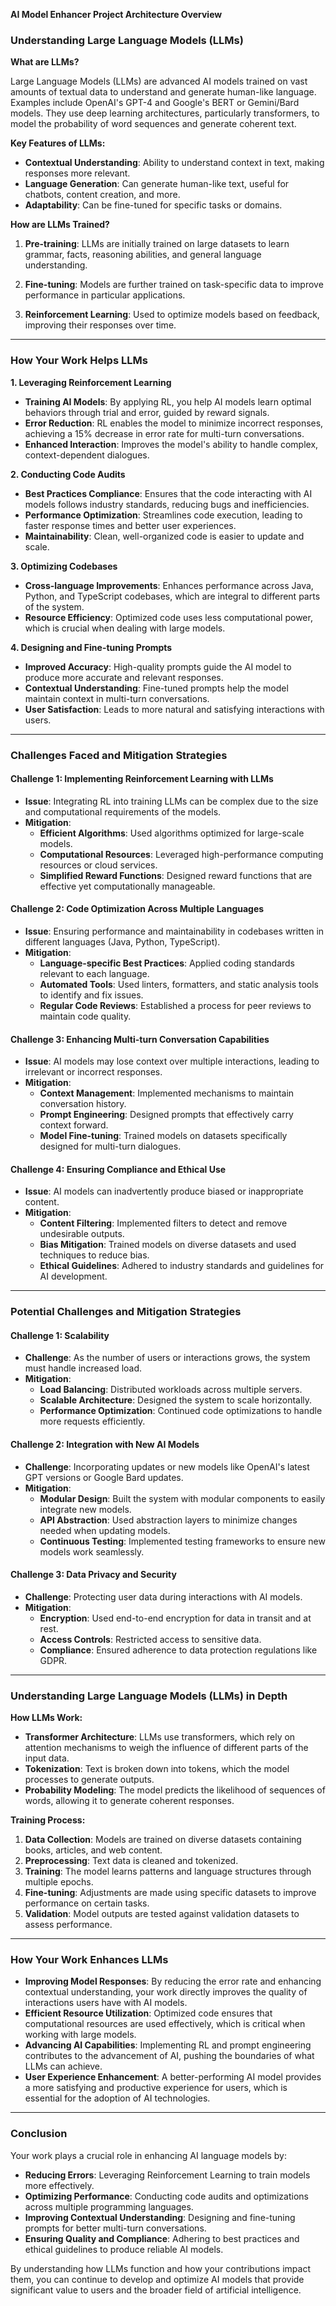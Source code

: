 **AI Model Enhancer Project Architecture Overview**

### **Understanding Large Language Models (LLMs)**

**What are LLMs?**

Large Language Models (LLMs) are advanced AI models trained on vast amounts of textual data to understand and generate human-like language. Examples include OpenAI's GPT-4 and Google's BERT or Gemini/Bard models. They use deep learning architectures, particularly transformers, to model the probability of word sequences and generate coherent text.

**Key Features of LLMs:**

- **Contextual Understanding**: Ability to understand context in text, making responses more relevant.
- **Language Generation**: Can generate human-like text, useful for chatbots, content creation, and more.
- **Adaptability**: Can be fine-tuned for specific tasks or domains.

**How are LLMs Trained?**

1. **Pre-training**: LLMs are initially trained on large datasets to learn grammar, facts, reasoning abilities, and general language understanding.

2. **Fine-tuning**: Models are further trained on task-specific data to improve performance in particular applications.

3. **Reinforcement Learning**: Used to optimize models based on feedback, improving their responses over time.

---

### **How Your Work Helps LLMs**

**1. Leveraging Reinforcement Learning**

- **Training AI Models**: By applying RL, you help AI models learn optimal behaviors through trial and error, guided by reward signals.
- **Error Reduction**: RL enables the model to minimize incorrect responses, achieving a 15% decrease in error rate for multi-turn conversations.
- **Enhanced Interaction**: Improves the model's ability to handle complex, context-dependent dialogues.

**2. Conducting Code Audits**

- **Best Practices Compliance**: Ensures that the code interacting with AI models follows industry standards, reducing bugs and inefficiencies.
- **Performance Optimization**: Streamlines code execution, leading to faster response times and better user experiences.
- **Maintainability**: Clean, well-organized code is easier to update and scale.

**3. Optimizing Codebases**

- **Cross-language Improvements**: Enhances performance across Java, Python, and TypeScript codebases, which are integral to different parts of the system.
- **Resource Efficiency**: Optimized code uses less computational power, which is crucial when dealing with large models.

**4. Designing and Fine-tuning Prompts**

- **Improved Accuracy**: High-quality prompts guide the AI model to produce more accurate and relevant responses.
- **Contextual Understanding**: Fine-tuned prompts help the model maintain context in multi-turn conversations.
- **User Satisfaction**: Leads to more natural and satisfying interactions with users.

---

### **Challenges Faced and Mitigation Strategies**

#### **Challenge 1: Implementing Reinforcement Learning with LLMs**

- **Issue**: Integrating RL into training LLMs can be complex due to the size and computational requirements of the models.
- **Mitigation**:
  - **Efficient Algorithms**: Used algorithms optimized for large-scale models.
  - **Computational Resources**: Leveraged high-performance computing resources or cloud services.
  - **Simplified Reward Functions**: Designed reward functions that are effective yet computationally manageable.

#### **Challenge 2: Code Optimization Across Multiple Languages**

- **Issue**: Ensuring performance and maintainability in codebases written in different languages (Java, Python, TypeScript).
- **Mitigation**:
  - **Language-specific Best Practices**: Applied coding standards relevant to each language.
  - **Automated Tools**: Used linters, formatters, and static analysis tools to identify and fix issues.
  - **Regular Code Reviews**: Established a process for peer reviews to maintain code quality.

#### **Challenge 3: Enhancing Multi-turn Conversation Capabilities**

- **Issue**: AI models may lose context over multiple interactions, leading to irrelevant or incorrect responses.
- **Mitigation**:
  - **Context Management**: Implemented mechanisms to maintain conversation history.
  - **Prompt Engineering**: Designed prompts that effectively carry context forward.
  - **Model Fine-tuning**: Trained models on datasets specifically designed for multi-turn dialogues.

#### **Challenge 4: Ensuring Compliance and Ethical Use**

- **Issue**: AI models can inadvertently produce biased or inappropriate content.
- **Mitigation**:
  - **Content Filtering**: Implemented filters to detect and remove undesirable outputs.
  - **Bias Mitigation**: Trained models on diverse datasets and used techniques to reduce bias.
  - **Ethical Guidelines**: Adhered to industry standards and guidelines for AI development.

---

### **Potential Challenges and Mitigation Strategies**

#### **Challenge 1: Scalability**

- **Challenge**: As the number of users or interactions grows, the system must handle increased load.
- **Mitigation**:
  - **Load Balancing**: Distributed workloads across multiple servers.
  - **Scalable Architecture**: Designed the system to scale horizontally.
  - **Performance Optimization**: Continued code optimizations to handle more requests efficiently.

#### **Challenge 2: Integration with New AI Models**

- **Challenge**: Incorporating updates or new models like OpenAI's latest GPT versions or Google Bard updates.
- **Mitigation**:
  - **Modular Design**: Built the system with modular components to easily integrate new models.
  - **API Abstraction**: Used abstraction layers to minimize changes needed when updating models.
  - **Continuous Testing**: Implemented testing frameworks to ensure new models work seamlessly.

#### **Challenge 3: Data Privacy and Security**

- **Challenge**: Protecting user data during interactions with AI models.
- **Mitigation**:
  - **Encryption**: Used end-to-end encryption for data in transit and at rest.
  - **Access Controls**: Restricted access to sensitive data.
  - **Compliance**: Ensured adherence to data protection regulations like GDPR.

---

### **Understanding Large Language Models (LLMs) in Depth**

**How LLMs Work:**

- **Transformer Architecture**: LLMs use transformers, which rely on attention mechanisms to weigh the influence of different parts of the input data.
- **Tokenization**: Text is broken down into tokens, which the model processes to generate outputs.
- **Probability Modeling**: The model predicts the likelihood of sequences of words, allowing it to generate coherent responses.

**Training Process:**

1. **Data Collection**: Models are trained on diverse datasets containing books, articles, and web content.
2. **Preprocessing**: Text data is cleaned and tokenized.
3. **Training**: The model learns patterns and language structures through multiple epochs.
4. **Fine-tuning**: Adjustments are made using specific datasets to improve performance on certain tasks.
5. **Validation**: Model outputs are tested against validation datasets to assess performance.

---

### **How Your Work Enhances LLMs**

- **Improving Model Responses**: By reducing the error rate and enhancing contextual understanding, your work directly improves the quality of interactions users have with AI models.
- **Efficient Resource Utilization**: Optimized code ensures that computational resources are used effectively, which is critical when working with large models.
- **Advancing AI Capabilities**: Implementing RL and prompt engineering contributes to the advancement of AI, pushing the boundaries of what LLMs can achieve.
- **User Experience Enhancement**: A better-performing AI model provides a more satisfying and productive experience for users, which is essential for the adoption of AI technologies.

---

### **Conclusion**

Your work plays a crucial role in enhancing AI language models by:

- **Reducing Errors**: Leveraging Reinforcement Learning to train models more effectively.
- **Optimizing Performance**: Conducting code audits and optimizations across multiple programming languages.
- **Improving Contextual Understanding**: Designing and fine-tuning prompts for better multi-turn conversations.
- **Ensuring Quality and Compliance**: Adhering to best practices and ethical guidelines to produce reliable AI models.

By understanding how LLMs function and how your contributions impact them, you can continue to develop and optimize AI models that provide significant value to users and the broader field of artificial intelligence.
